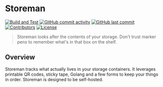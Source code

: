 # Storeman

[![Build and Test](https://github.com/danielmichaels/storeman/actions/workflows/build-and-test.yml/badge.svg)](https://github.com/danielmichaels/storeman/actions/workflows/build-and-test.yml)
[![GitHub commit activity](https://img.shields.io/github/commit-activity/m/danielmichaels/storeman)](https://github.com/danielmichaels/storeman/commits/master)
[![GitHub last commit](https://img.shields.io/github/last-commit/danielmichaels/storeman)](https://github.com/danielmichaels/storeman/commits/main)
[![Contributors](https://img.shields.io/github/contributors/danielmichaels/storeman)](https://github.com/danielmichaels/storeman/graphs/contributors)
[![License](http://img.shields.io/:license-apache2-blue.svg?style=flat-square)](LICENSE)

> Storeman looks after the contents of your storage. Don't trust marker pens to remember what's in
that box on the shelf.

## Overview

Storeman tracks what actually lives in your storage containers. It leverages printable QR codes, 
sticky tape, Golang and a few forms to keep your things in order. Storeman is designed to be 
self-hosted.

